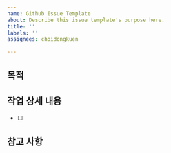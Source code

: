 ```yaml
---
name: Github Issue Template
about: Describe this issue template's purpose here.
title: ''
labels: ''
assignees: choidongkuen

---
```


## 목적
>

## 작업 상세 내용
- [ ]

## 참고 사항
